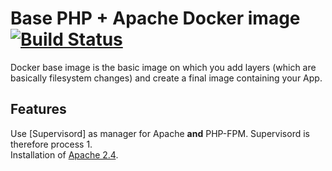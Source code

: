 # Base PHP + Apache Docker image [![Build Status](https://travis-ci.com/ems-project/docker-php-apache.svg?branch=7.4)](https://travis-ci.com/ems-project/docker-php-apache)

Docker base image is the basic image on which you add layers (which are basically filesystem changes) and create a final image containing your App.  

## Features

Use [Supervisord] as manager for Apache **and** PHP-FPM.  Supervisord is therefore process 1.  
Installation of [Apache 2.4](https://pkgs.alpinelinux.org/package/v3.11/main/x86_64/apache2).  
